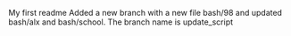 My first readme
Added a new branch with a new file bash/98 and updated bash/alx and bash/school. The branch name is update_script
